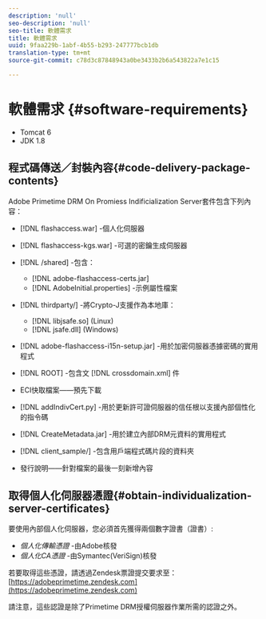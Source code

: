 ```yaml
---
description: 'null'
seo-description: 'null'
seo-title: 軟體需求
title: 軟體需求
uuid: 9faa229b-1abf-4b55-b293-247777bcb1db
translation-type: tm+mt
source-git-commit: c78d3c87848943a0be3433b2b6a543822a7e1c15

---
```



# 軟體需求 {#software-requirements}

* Tomcat 6
* JDK 1.8

## 程式碼傳送／封裝內容{#code-delivery-package-contents}

Adobe Primetime DRM On Promiess Indificialization Server套件包含下列內容：

* [!DNL flashaccess.war] -個人化伺服器
* [!DNL flashaccess-kgs.war] -可選的密鑰生成伺服器
* [!DNL /shared] -包含：

   * [!DNL adobe-flashaccess-certs.jar]
   * [!DNL AdobeInitial.properties] -示例屬性檔案

* [!DNL thirdparty/] -將Crypto-J支援作為本地庫：

   * [!DNL libjsafe.so] (Linux)
   * [!DNL jsafe.dll] (Windows)

* [!DNL adobe-flashaccess-i15n-setup.jar] -用於加密伺服器憑據密碼的實用程式
* [!DNL ROOT] -包含文 [!DNL crossdomain.xml] 件

* ECI快取檔案——預先下載
* [!DNL addIndivCert.py] -用於更新許可證伺服器的信任根以支援內部個性化的指令碼
* [!DNL CreateMetadata.jar] -用於建立內部DRM元資料的實用程式
* [!DNL client_sample/] -包含用戶端程式碼片段的資料夾
* 發行說明——針對檔案的最後一刻新增內容

## 取得個人化伺服器憑證{#obtain-individualization-server-certificates}

要使用內部個人化伺服器，您必須首先獲得兩個數字證書（證書）:

* *個人化傳輸憑證* -由Adobe核發
* *個人化CA憑證* -由Symantec(VeriSign)核發

若要取得這些憑證，請透過Zendesk票證提交要求至： [https://adobeprimetime.zendesk.com](https://adobeprimetime.zendesk.com)

請注意，這些認證是除了Primetime DRM授權伺服器作業所需的認證之外。